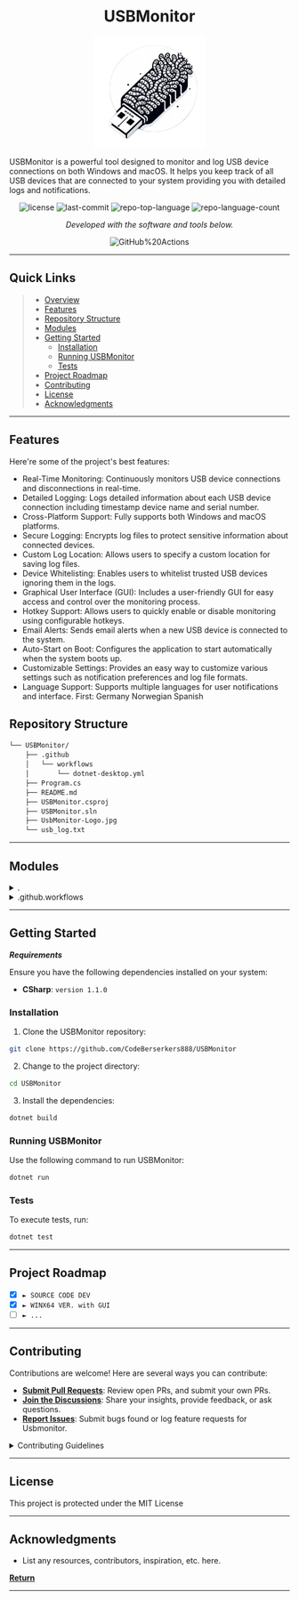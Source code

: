<h1 align="center" style="font-weight: bold;">USBMonitor </h1>

<p align="center">
  <img src="logousbm.png" alt="USBMonitor Logo" width="200px">
</p>



<p id="description">USBMonitor is a powerful tool designed to monitor and log USB device connections on both Windows and macOS. It helps you keep track of all USB devices that are connected to your system providing you with detailed logs and notifications.</p>

<p align="center">
	<img src="https://img.shields.io/github/license/CodeBerserkers888/USBMonitor?style=flat&color=0080ff" alt="license">
	<img src="https://img.shields.io/github/last-commit/CodeBerserkers888/USBMonitor?style=flat&logo=git&logoColor=white&color=0080ff" alt="last-commit">
	<img src="https://img.shields.io/github/languages/top/CodeBerserkers888/USBMonitor?style=flat&color=0080ff" alt="repo-top-language">
	<img src="https://img.shields.io/github/languages/count/CodeBerserkers888/USBMonitor?style=flat&color=0080ff" alt="repo-language-count">
<p>
<p align="center">
		<em>Developed with the software and tools below.</em>
</p>
<p align="center">
	<img src="https://img.shields.io/badge/GitHub%20Actions-2088FF.svg?style=flat&logo=GitHub-Actions&logoColor=white" alt="GitHub%20Actions">
</p>
<hr>

##  Quick Links

> - [ Overview](#-overview)
> - [ Features](#-features)
> - [ Repository Structure](#-repository-structure)
> - [ Modules](#-modules)
> - [ Getting Started](#-getting-started)
>   - [ Installation](#-installation)
>   - [ Running USBMonitor](#-running-USBMonitor)
>   - [ Tests](#-tests)
> - [ Project Roadmap](#-project-roadmap)
> - [ Contributing](#-contributing)
> - [ License](#-license)
> - [ Acknowledgments](#-acknowledgments)

---

##  Features

Here're some of the project's best features:

*   Real-Time Monitoring: Continuously monitors USB device connections and disconnections in real-time.
*   Detailed Logging: Logs detailed information about each USB device connection including timestamp device name and serial number.
*   Cross-Platform Support: Fully supports both Windows and macOS platforms.
*   Secure Logging: Encrypts log files to protect sensitive information about connected devices.
*   Custom Log Location: Allows users to specify a custom location for saving log files.
*   Device Whitelisting: Enables users to whitelist trusted USB devices ignoring them in the logs.
*   Graphical User Interface (GUI): Includes a user-friendly GUI for easy access and control over the monitoring process.
*   Hotkey Support: Allows users to quickly enable or disable monitoring using configurable hotkeys.
*   Email Alerts: Sends email alerts when a new USB device is connected to the system.
*   Auto-Start on Boot: Configures the application to start automatically when the system boots up.
*   Customizable Settings: Provides an easy way to customize various settings such as notification preferences and log file formats.
*   Language Support: Supports multiple languages for user notifications and interface. First: Germany Norwegian Spanish


##  Repository Structure

```sh
└── USBMonitor/
    ├── .github
    │   └── workflows
    │       └── dotnet-desktop.yml
    ├── Program.cs
    ├── README.md
    ├── USBMonitor.csproj
    ├── USBMonitor.sln
    ├── UsbMonitor-Logo.jpg
    └── usb_log.txt
```

---

##  Modules

<details closed><summary>.</summary>

| File                                                                                               | Summary                                       |
| ---                                                                                                | ---                                           |
| [USBMonitor.sln](https://github.com/CodeBerserkers888/USBMonitor/blob/master/USBMonitor.sln)       | HTTP error 401 for prompt `USBMonitor.sln`    |
| [USBMonitor.csproj](https://github.com/CodeBerserkers888/USBMonitor/blob/master/USBMonitor.csproj) | HTTP error 401 for prompt `USBMonitor.csproj` |
| [usb_log.txt](https://github.com/CodeBerserkers888/USBMonitor/blob/master/usb_log.txt)             | HTTP error 401 for prompt `usb_log.txt`       |
| [Program.cs](https://github.com/CodeBerserkers888/USBMonitor/blob/master/Program.cs)               | HTTP error 401 for prompt `Program.cs`        |

</details>

<details closed><summary>.github.workflows</summary>

| File                                                                                                                   | Summary                                                          |
| ---                                                                                                                    | ---                                                              |
| [dotnet-desktop.yml](https://github.com/CodeBerserkers888/USBMonitor/blob/master/.github/workflows/dotnet-desktop.yml) | HTTP error 401 for prompt `.github/workflows/dotnet-desktop.yml` |

</details>

---

##  Getting Started

***Requirements***

Ensure you have the following dependencies installed on your system:

* **CSharp**: `version 1.1.0`

###  Installation

1. Clone the USBMonitor repository:

```sh
git clone https://github.com/CodeBerserkers888/USBMonitor
```

2. Change to the project directory:

```sh
cd USBMonitor
```

3. Install the dependencies:

```sh
dotnet build
```

###  Running USBMonitor

Use the following command to run USBMonitor:

```sh
dotnet run
```

###  Tests

To execute tests, run:

```sh
dotnet test
```

---

##  Project Roadmap

- [X] `► SOURCE CODE DEV `
- [X] `► WINX64 VER. with GUI`
- [ ] `► ...`

---

##  Contributing

Contributions are welcome! Here are several ways you can contribute:

- **[Submit Pull Requests](https://github.com/CodeBerserkers888/USBMonitor/blob/main/CONTRIBUTING.md)**: Review open PRs, and submit your own PRs.
- **[Join the Discussions](https://github.com/CodeBerserkers888/USBMonitor/discussions)**: Share your insights, provide feedback, or ask questions.
- **[Report Issues](https://github.com/CodeBerserkers888/USBMonitor/issues)**: Submit bugs found or log feature requests for Usbmonitor.

<details closed>
    <summary>Contributing Guidelines</summary>

1. **Fork the Repository**: Start by forking the project repository to your GitHub account.
2. **Clone Locally**: Clone the forked repository to your local machine using a Git client.
   ```sh
   git clone https://github.com/CodeBerserkers888/USBMonitor
   ```
3. **Create a New Branch**: Always work on a new branch, giving it a descriptive name.
   ```sh
   git checkout -b new-feature-x
   ```
4. **Make Your Changes**: Develop and test your changes locally.
5. **Commit Your Changes**: Commit with a clear message describing your updates.
   ```sh
   git commit -m 'Implemented new feature x.'
   ```
6. **Push to GitHub**: Push the changes to your forked repository.
   ```sh
   git push origin new-feature-x
   ```
7. **Submit a Pull Request**: Create a PR against the original project repository. Clearly describe the changes and their motivations.

Once your PR is reviewed and approved, it will be merged into the main branch.

</details>

---

##  License

This project is protected under the MIT License

---

##  Acknowledgments

- List any resources, contributors, inspiration, etc. here.

[**Return**](#-quick-links)

---
